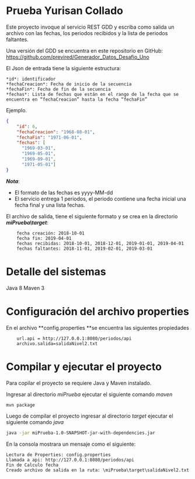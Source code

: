 # Prueba Yurisan Collado

Este proyecto  invoque al servicio REST GDD y escriba como salida un archivo con las fechas, los periodos recibidos y la lista de periodos faltantes.

Una versión del GDD se encuentra en este repositorio en GitHub: https://github.com/previred/Generador_Datos_Desafio_Uno

El Json de entrada tiene la siguiente estructura:
```
*id*: identificador
*fechaCreacion*: Fecha de inicio de la secuencia
*fechaFin*: Fecha de fin de la secuencia
*fechas*: Lista de fechas que están en el rango de la fecha que se encuentra en “fechaCreacion” hasta la fecha “fechaFin”
```
Ejemplo.
```json
{
    "id": 6,
    "fechaCreacion": "1968-08-01",
    "fechaFin": "1971-06-01",
    "fechas": [
      "1969-03-01",
      "1969-05-01",
      "1969-09-01",
      "1971-05-01"]
}
```
***Nota***:
- El formato de las fechas es yyyy-MM-dd
- El servicio entrega 1 periodos, el periodo contiene una fecha inicial una fecha final y una lista fechas.

El archivo de salida, tiene el siguiente formato y se crea en la directorio ***miPrueba\target***:

```
	fecha creación: 2018-10-01
    fecha fin: 2019-04-01
    fechas recibidas: 2018-10-01, 2018-12-01, 2019-01-01, 2019-04-01
	fechas faltantes: 2018-11-01, 2019-02-01, 2019-03-01
```


# Detalle del  sistemas

Java 8
Maven 3

# Configuración del archivo properties
En el archivo **config.properties **se encuentra las siguientes propiedades
```
	url.api = http://127.0.0.1:8080/periodos/api 
	archivo.salida=salidaNivel2.txt
```


# Compilar y ejecutar el proyecto

Para copilar el proyecto se requiere Java y Maven instalado.

Ingresar al directorio *miPrueba* ejecutar el siguiente comando *maven*

```bash
mvn package
```

Luego de compilar el proyecto ingresar al directorio *target* ejecutar el siguiente comando *java*

```bash
java -jar miPrueba-1.0-SNAPSHOT-jar-with-dependencies.jar
```

En la consola mostrara un mensaje como el siguiente:
```
Lectura de Properties: config.properties
Llamada a api: http://127.0.0.1:8080/periodos/api
Fin de Calculo fecha
Creado archivo de salida en la ruta: \miPrueba\target\salidaNivel2.txt
```